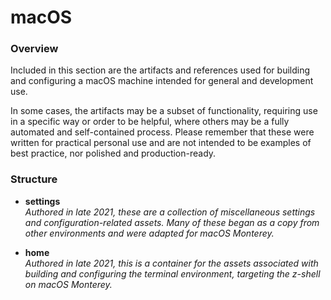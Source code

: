 # macOS

### Overview

Included in this section are the artifacts and references used for building and configuring a macOS machine intended for general and development use.

In some cases, the artifacts may be a subset of functionality, requiring use in a specific way or order to be helpful, where others may be a fully automated and self-contained process.  Please remember that these were written for practical personal use and are not intended to be examples of best practice, nor polished and production-ready.

### Structure
  
* **settings**  
  _Authored in late 2021, these are a collection of miscellaneous settings and configuration-related assets.  Many of these began as a copy from other environments and were adapted for macOS Monterey._  
  
* **home**  
  _Authored in late 2021, this is a container for the assets associated with building and configuring the terminal environment, targeting the z-shell on macOS Monterey._
